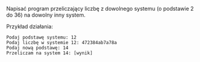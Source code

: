 Napisać program przeliczający liczbę z dowolnego systemu (o podstawie 2 do 36) na dowolny inny system.

Przykład działania:

    Podaj podstawę systemu: 12
    Podaj liczbę w systemie 12: 472384ab7a78a
    Podaj nową podstawę: 14
    Przeliczam na system 14: [wynik]

